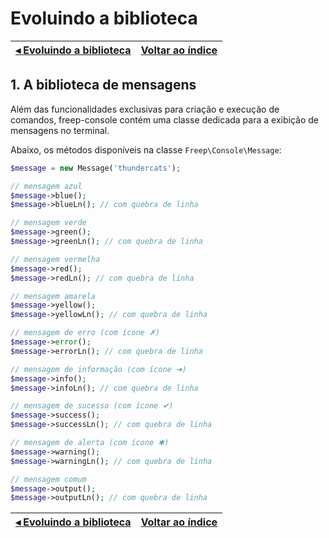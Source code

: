 # Evoluindo a biblioteca

[◂ Evoluindo a biblioteca](07-evoluindo-a-biblioteca.md) | [Voltar ao índice](indice.md)
-- | --

## 1. A biblioteca de mensagens

Além das funcionalidades exclusivas para criação e execução de comandos, freep-console contém uma 
classe dedicada para a exibição de mensagens no terminal.

Abaixo, os métodos disponíveis na classe `Freep\Console\Message`:

```php
$message = new Message('thundercats');

// mensagem azul
$message->blue();
$message->blueLn(); // com quebra de linha

// mensagem verde
$message->green();
$message->greenLn(); // com quebra de linha

// mensagem vermelha
$message->red();
$message->redLn(); // com quebra de linha

// mensagem amarela
$message->yellow();
$message->yellowLn(); // com quebra de linha

// mensagem de erro (com ícone ✗)
$message->error();
$message->errorLn(); // com quebra de linha

// mensagem de informação (com ícone ➜)
$message->info();
$message->infoLn(); // com quebra de linha

// mensagem de sucesso (com ícone ✔)
$message->success();
$message->successLn(); // com quebra de linha

// mensagem de alerta (com ícone ✱)
$message->warning();
$message->warningLn(); // com quebra de linha

// mensagem comum
$message->output();
$message->outputLn(); // com quebra de linha
```

[◂ Evoluindo a biblioteca](07-evoluindo-a-biblioteca.md) | [Voltar ao índice](indice.md)
-- | --
